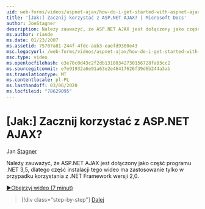 ```yaml
---
uid: web-forms/videos/aspnet-ajax/how-do-i-get-started-with-aspnet-ajax
title: '[Jak:] Zacznij korzystać z ASP.NET AJAX? | Microsoft Docs'
author: JoeStagner
description: Należy zauważyć, że ASP.NET AJAX jest dołączony jako część programu .NET 3,5, więc część instalacji tego wideo ma zastosowanie tylko w przypadku korzystania z .NET Framework wersji 2...
ms.author: riande
ms.date: 01/23/2007
ms.assetid: 75707a81-244f-4fdc-aab3-eaefd9300e43
msc.legacyurl: /web-forms/videos/aspnet-ajax/how-do-i-get-started-with-aspnet-ajax
msc.type: video
ms.openlocfilehash: e3e70c0d43c2f2db13180342730156728fa03cc2
ms.sourcegitcommit: e7e91932a6e91a63e2e46417626f39d6b244a3ab
ms.translationtype: MT
ms.contentlocale: pl-PL
ms.lasthandoff: 03/06/2020
ms.locfileid: "78629095"
---
```

# <a name="how-do-i-get-started-with-aspnet-ajax"></a>[Jak:] Zacznij korzystać z ASP.NET AJAX?

Jan [Stagner](https://github.com/JoeStagner)

Należy zauważyć, że ASP.NET AJAX jest dołączony jako część programu .NET 3,5, dlatego część instalacji tego wideo ma zastosowanie tylko w przypadku korzystania z .NET Framework wersji 2,0.

[&#9654;Obejrzyj wideo (7 minut)](https://channel9.msdn.com/Blogs/ASP-NET-Site-Videos/how-do-i-get-started-with-aspnet-ajax)

> [!div class="step-by-step"]
> [Dalej](how-do-i-implement-dynamic-partial-page-updates-with-aspnet-ajax.md)
